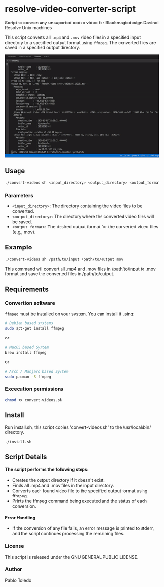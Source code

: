 # resolve-video-converter-script
Script to convert any unsuported codec video for Blackmagicdesign Davinci Resolve Unix machines

This script converts all `.mp4` and `.mov` video files in a specified input directory to a specified output format using `ffmpeg`. The converted files are saved in a specified output directory.

![alt Convertion example](https://github.com/pablotoledom/resolve-video-converter-script/blob/main/assets/converter.gif?raw=true)

## Usage

```bash
./convert-videos.sh <input_directory> <output_directory> <output_format>
```

### Parameters
  - `<input_directory>`: The directory containing the video files to be converted.
  - `<output_directory>`: The directory where the converted video files will be saved.
  - `<output_format>`: The desired output format for the converted video files (e.g., mov).


## Example
```bash
./convert-videos.sh /path/to/input /path/to/output mov
```

This command will convert all .mp4 and .mov files in /path/to/input to .mov format and save the converted files in /path/to/output.

## Requirements

### Convertion software
  `ffmpeg` must be installed on your system. You can install it using:

```bash
# Debian based systems
sudo apt-get install ffmpeg
```

or

```bash
# MacOS based System
brew install ffmpeg
```

or

```bash
# Arch / Manjaro based System
sudo pacman -S ffmpeg
```

### Excecution permissions

```bash
chmod +x convert-videos.sh
```

## Install
Run install.sh, this script copies 'convert-videos.sh' to the /usr/local/bin/ directory.

```bash
./install.sh
```

## Script Details

#### The script performs the following steps:

  - Creates the output directory if it doesn't exist.
  - Finds all .mp4 and .mov files in the input directory.
  - Converts each found video file to the specified output format using ffmpeg.
  - Prints the ffmpeg command being executed and the status of each conversion.

#### Error Handling

  - If the conversion of any file fails, an error message is printed to stderr, and the script continues processing the remaining files.

### License

This script is released under the GNU GENERAL PUBLIC LICENSE.

### Author
Pablo Toledo
